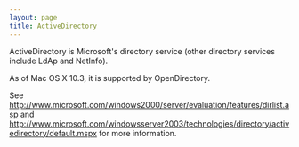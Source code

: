 ```yaml
---
layout: page
title: ActiveDirectory
---
```


ActiveDirectory is Microsoft's directory service (other directory services include LdAp and NetInfo).

As of Mac OS X 10.3, it is supported by OpenDirectory.

See http://www.microsoft.com/windows2000/server/evaluation/features/dirlist.asp and http://www.microsoft.com/windowsserver2003/technologies/directory/activedirectory/default.mspx for more information.

